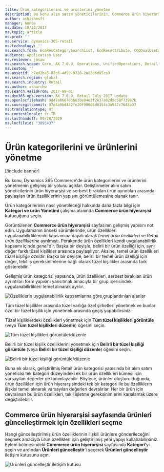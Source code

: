 ```yaml
---
title: Ürün kategorilerini ve ürünlerini yönetme
description: Bu konu alım satım yöneticilerinin, Commerce ürün hiyerarşisi ve serbest bırakılan ürün ayrıntıları arasındaki ilişkileri yönetmek için Commerce ürün kategorilerini nasıl kullanacağını açıklar.
author: ashishmsft
manager: AnnBe
ms.date: 10/23/2017
ms.topic: article
ms.prod: ''
ms.service: dynamics-365-retail
ms.technology: ''
ms.search.form: EcoResCategorySearchList, EcoResAttribute, COODualUseCategories, EcoResProductCategory, EcoResCategoryAddProduct, EcoResAttributeValue
audience: Application User
ms.reviewer: josaw
ms.search.scope: Core, AX 7.0.0, Operations, UnifiedOperations, Retail
ms.custom: ''
ms.assetid: c7ed2ba5-87c6-4d99-9728-2a83e6d95ca9
ms.search.region: global
ms.search.industry: Retail
ms.author: asharchw
ms.search.validFrom: 2017-09-01
ms.dyn365.ops.version: AX 7.0.0, Retail July 2017 update
ms.openlocfilehash: 9d47a866703b830e84e3f2e37a02d9d58f73987b
ms.sourcegitcommit: 97d4a9bd442fe20f90605d8154c3a947c7645b37
ms.translationtype: HT
ms.contentlocale: tr-TR
ms.lasthandoff: 09/28/2020
ms.locfileid: "3895437"
---
```

# <a name="manage-product-categories-and-products"></a>Ürün kategorilerini ve ürünlerini yönetme

[!include [banner](./includes/banner.md)]

Bu konu, Dynamics 365 Commerce'de ürün kategorilerini ve ürünlerini yönetmenin gelişmiş bir yolunu açıklar. Geliştirmeler alım satım yöneticilerinin ürün hiyerarşisi ve serbest bırakılan ürün ayrıntıları arasında paylaşılan ürün özelliklerinin yapısını görüntülemesine olanak tanır.

Ürün kategorilerinin nasıl yönetileceği hakkında daha fazla bilgi için **Kategori ve ürün Yönetimi** çalışma alanında **Commerce ürün hiyerarşisi** kutucuğunu seçin.

Görüntülenen **Commerce ürün hiyerarşisi** sayfasının gelişmiş yapısını not edin. Uygulamanın önceki sürümlerinde, ürün özellikleri uygulanabilirliklerinin kapsamına dayalı olarak *temel ürün özellikleri* ve *Retail ürün özelliklerine* ayrılmıştı. Perakende ürün özellikleri kendi uygulanabilirlik kapsamı içinde *genel*'dir. Başka bir deyişle, belirli bir ürün özelliği için, aynı değer farklı tüzel kişilikler arasında paylaşılıyor. Aksine, temel ürün özellikleri *tüzel kişiliğe özeldir*. Başka bir deyişle, belirli bir temel ürün özelliği için değer, tekil iş gereksinimlerine bağlı olarak tüzel kişilikler arasında fark gösterebilir.

Gelişmiş ürün kategorisi yapısında, ürün özellikleri, serbest bırakılan ürün ayrıntıları form yapısını yansıtmak amacıyla bir grup içerisindeki uygulanabilirlikleri temel alınarak ayrılır.

![Özelliklerin uygulanabilirlik kapsamlarına göre gruplandırılan alanlar](media/NoticeGroupingOfFieldsBasedOnTheirScope.PNG)

Tüm tüzel kişilikler arasında tüzel varlığa özel şirketleri yönetmek ve bunları özel bir tüzel kişilik için yönetmek arasında geçiş yapabilirsiniz.

Tüzel kişiliklerdeki özellikleri yönetmek için **Tüm tüzel kişilikleri görüntüle** (veya **Tüm tüzel kişilikleri düzenle**) öğesini seçin.

![Tüm tüzel kişilikleri görüntüle/düzenle](media/ToggleBackToEditForSpecificLegalEntity.PNG)

Belirli bir tüzel kişilik özelliklerini yönetmek için **Belirli bir tüzel kişiliği görüntüle** (veya **Belirli bir tüzel kişiliği düzenle**) öğesini seçin.

![Belirli bir tüzel kişiliği görüntüle/düzenle](media/ToggleToEditForAllLegalEntities.PNG)

Buna ek olarak, geliştirilmiş Retail ürün kategorisi yapısında bir alım satım yöneticisi tek kategori düzeyindeki ek bir ürün özellikleri kümesi için varsayılan değerler de tanımlayabilir. Böylece, ürünler oluşturulduğunda, ürün özellikleri için ürün hiyerarşisindeki tek bir kategori ile bu özelliklerin ilişkisi temel alınarak varsayılan değerleri devralırlar. Her bir ürün için devralınan bu ürün özellikleri, tekil işletme gereksinimlerini karşılamak üzere değiştirilebilir.

## <a name="selecting-properties-to-update-products-on-the-commerce-product-hierarchy-page"></a>Commerce ürün hiyerarşisi sayfasında ürünleri güncelleştirmek için özellikleri seçme

Hangi güncelleştirilmiş ürün özelliklerinin ilişkili ürünlere gönderileceğini seçmek amacıyla ürün özellikleri için geliştirilmiş yeni yapıyı kullanabilirsiniz. Eylem bölmesindeki **Commerce ürün hiyerarşisi** sayfasında **Kategori**'yi seçin ve ardından **Ürünleri güncelleştir**'i seçerek **Ürünleri güncelleştir** iletişim kutusunu açın.

![Ürünleri güncelleştir iletişim kutusu](media/NewUpdateProductsEnhancedView.PNG)
